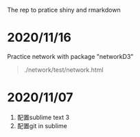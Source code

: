 The rep to pratice shiny and rmarkdown

# 2020/11/16

Practice network with package "networkD3"

> ./network/test/network.html


# 2020/11/07

1. 配置sublime text 3
1. 配置git in sublime
